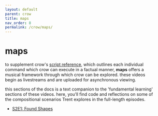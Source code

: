 ```yaml
---
layout: default
parent: crow
title: maps
nav_order: 8
permalink: /crow/maps/
---
```


# maps

to supplement crow's [script reference](https://monome.org/docs/crow/reference/), which outlines each individual command which crow can execute in a factual manner, **maps** offers a musical framework through which crow can be explored. these videos begin as livestreams and are uploaded for asynchronous viewing.

this sections of the docs is a text companion to the 'fundamental learning' sections of these videos. here, you'll find code and reflections on some of the compositional scenarios Trent explores in the full-length episodes.

- [S2E1: Found Shapes](s2e1)